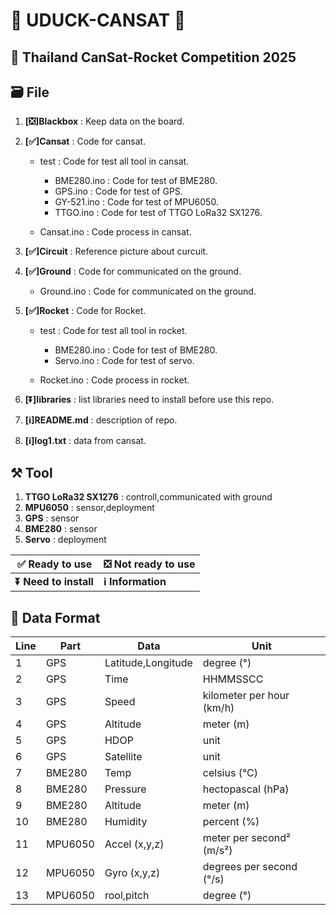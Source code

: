 # **🦆 UDUCK-CANSAT 🦆**
## **🚀 Thailand CanSat-Rocket Competition 2025**
## **🗃️ File**
1. **[❎]Blackbox** : Keep data on the board. 
2. **[✅]Cansat** : Code for cansat.

    - test : Code for test all tool in cansat.

        - BME280.ino : Code for test of BME280.
        - GPS.ino : Code for test of GPS.
        - GY-521.ino : Code for test of MPU6050.
        - TTGO.ino : Code for test of TTGO LoRa32 SX1276.
    - Cansat.ino : Code process in cansat.
3. **[✅]Circuit** : Reference picture about curcuit. 
4. **[✅]Ground** : Code for communicated on the ground.
    - Ground.ino : Code for communicated on the ground.
5. **[✅]Rocket** : Code for Rocket.

    - test : Code for test all tool in rocket.

        - BME280.ino : Code for test of BME280.
        - Servo.ino : Code for test of servo.
    - Rocket.ino : Code process in rocket.
6. **[⏬]libraries** : list libraries need to install before use this repo.
7. **[ℹ️]README.md** : description of repo.
8. **[ℹ️]log1.txt** : data from cansat.

## **⚒️ Tool**
1. **TTGO LoRa32 SX1276** : controll,communicated with ground
2. **MPU6050** : sensor,deployment
3. **GPS** : sensor
4. **BME280** : sensor
5. **Servo** : deployment

|**✅ Ready to use**|**❎ Not ready to use**|
|---|---|
|**⏬ Need to install**|**ℹ️ Information**|
## **📃 Data Format**
|**Line**| **Part** | **Data** | **Unit** |
|---|---|---|---|
| 1|GPS| Latitude,Longitude | degree (°) |
| 2|GPS| Time | HHMMSSCC |
| 3|GPS| Speed | kilometer per hour (km/h) |
| 4|GPS| Altitude | meter (m) |
| 5|GPS| HDOP | unit |
| 6|GPS| Satellite | unit |
| 7|BME280| Temp | celsius (°C) |
| 8|BME280| Pressure | hectopascal (hPa) |
| 9|BME280| Altitude | meter (m) |
| 10|BME280| Humidity | percent (%) |
| 11|MPU6050| Accel (x,y,z) | meter per second² (m/s²) |
| 12|MPU6050| Gyro (x,y,z) | degrees per second (°/s) |
| 13|MPU6050| rool,pitch | degree (°) |